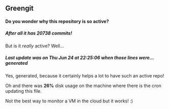 ## Greengit

#### Do you wonder why this repository is so active?

##### After all it has 20738 commits!

But is it *really* active? Well...

##### Last update was on Thu Jun 24 at 22:25:06 when those lines were... generated

Yes, generated, because it certainly helps a lot to have such an active repo!

Oh and there was **26%** disk usage on the machine
where there is the cron updating this file.

Not the best way to monitor a VM in the cloud but it works! :)
